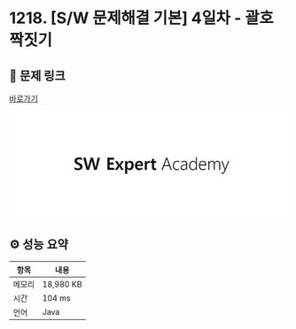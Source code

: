 # 1218. [S/W 문제해결 기본] 4일차 - 괄호 짝짓기

## 🔗 문제 링크

[바로가기](https://swexpertacademy.com/main/code/problem/problemDetail.do?contestProbId=AV14eWb6AAkCFAYD)

![SWEA 로고](../../images/swea.jpg)

## ⚙️ 성능 요약

| 항목   | 내용      |
| ------ | --------- |
| 메모리 | 18,980 KB |
| 시간   | 104 ms    |
| 언어   | Java      |
